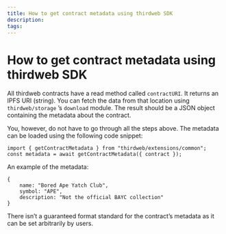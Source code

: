 ```yaml
---
title: How to get contract metadata using thirdweb SDK
description:
tags:
---
```


# How to get contract metadata using thirdweb SDK

All thirdweb contracts have a read method called `contractURI`. It returns an IPFS URI (string). You can fetch the data from that location using `thirdweb/storage` ’s `download` module. The result should be a JSON object containing the metadata about the contract.

You, however, do not have to go through all the steps above. The metadata can be loaded using the following code snippet:

```tsx
import { getContractMetadata } from "thirdweb/extensions/common";
const metadata = await getContractMetadata({ contract });
```

An example of the metadata:

```tsx
{
	name: "Bored Ape Yatch Club",
	symbol: "APE",
	description: "Not the official BAYC collection"
}
```

There isn’t a guaranteed format standard for the contract’s metadata as it can be set arbitrarily by users.